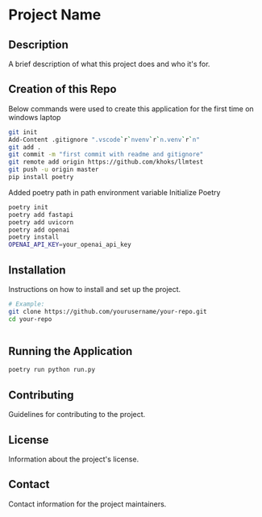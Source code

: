 # Project Name

## Description
A brief description of what this project does and who it's for.

## Creation of this Repo
Below commands were used to create this application for the first time on windows laptop


```bash
git init
Add-Content .gitignore ".vscode`r`nvenv`r`n.venv`r`n"
git add .
git commit -m "first commit with readme and gitignore"
git remote add origin https://github.com/khoks/llmtest
git push -u origin master
pip install poetry
```
Added poetry path in path environment variable
Initialize Poetry
```bash
poetry init
poetry add fastapi
poetry add uvicorn
poetry add openai
poetry install
OPENAI_API_KEY=your_openai_api_key
```


## Installation
Instructions on how to install and set up the project.

```bash
# Example:
git clone https://github.com/yourusername/your-repo.git
cd your-repo



```


## Running the Application

```bash
poetry run python run.py
```

## Contributing
Guidelines for contributing to the project.

## License
Information about the project's license.

## Contact
Contact information for the project maintainers.